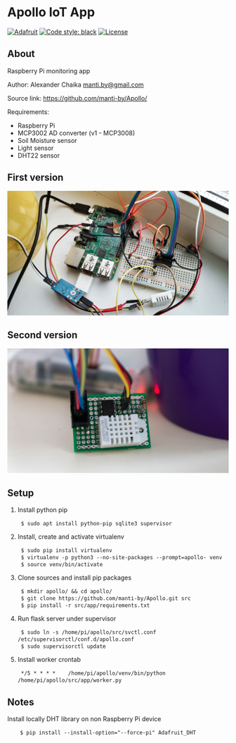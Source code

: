 Apollo IoT App
====

[![Adafruit](https://img.shields.io/pypi/pyversions/Adafruit-MCP3008.svg)](https://github.com/adafruit/)
[![Code style: black](https://img.shields.io/badge/code%20style-black-000000.svg)](https://github.com/ambv/black)
[![License](https://img.shields.io/badge/license-BSD-blue.svg)](https://raw.githubusercontent.com/manti-by/Apollo/master/LICENSE)  

About
----

Raspberry Pi monitoring app

Author: Alexander Chaika <manti.by@gmail.com>

Source link: https://github.com/manti-by/Apollo/

Requirements:

- Raspberry Pi
- MCP3002 AD converter (v1 - MCP3008)
- Soil Moisture sensor
- Light sensor
- DHT22 sensor

First version
----

![Apollo](media/v1.jpg)

Second version
----

![Apollo](media/v2.jpg)

Setup
----

1. Install python pip

        $ sudo apt install python-pip sqlite3 supervisor

2. Install, create and activate virtualenv

        $ sudo pip install virtualenv
        $ virtualenv -p python3 --no-site-packages --prompt=apollo- venv
        $ source venv/bin/activate

3. Clone sources and install pip packages

        $ mkdir apollo/ && cd apollo/
        $ git clone https://github.com/manti-by/Apollo.git src
        $ pip install -r src/app/requirements.txt
    
4. Run flask server under supervisor

        $ sudo ln -s /home/pi/apollo/src/svctl.conf /etc/supervisorctl/conf.d/apollo.conf
        $ sudo supervisorctl update

5. Install worker crontab

        */5 * * * *    /home/pi/apollo/venv/bin/python /home/pi/apollo/src/app/worker.py


Notes
----

Install locally DHT library on non Raspberry Pi device

        $ pip install --install-option="--force-pi" Adafruit_DHT